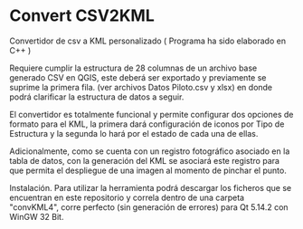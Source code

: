 # Convert CSV2KML
Convertidor de csv a KML personalizado ( Programa ha sido elaborado en C++ )

Requiere cumplir la estructura de 28 columnas de un archivo base generado CSV en QGIS, este deberá ser exportado y previamente se suprime la primera fila. (ver archivos Datos Piloto.csv y xlsx) en donde podrá clarificar la estructura de datos a seguir.

El convertidor es totalmente funcional y permite configurar dos opciones de formato para el KML, la primera dará configuración de iconos por Tipo de Estructura y la segunda lo hará por el estado de cada una de ellas.

Adicionalmente, como se cuenta con un registro fotográfico asociado en la tabla de datos, con la generación del KML se asociará este registro para que permita el despliegue de una imagen al momento de pinchar el punto.

Instalación.
Para utilizar la herramienta podrá descargar los ficheros que se encuentran en este repositorio y correla dentro de una carpeta "convKML4", corre perfecto (sin generación de errores) para Qt 5.14.2 con WinGW 32 Bit.
